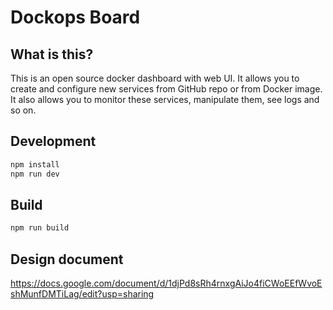 # Dockops Board

## What is this?

This is an open source docker dashboard with web UI.
It allows you to create and configure new services from GitHub repo or from Docker image.
It also allows you to monitor these services, manipulate them, see logs and so on.

## Development

```bash
npm install
npm run dev
```

## Build
```bash
npm run build
```

## Design document
https://docs.google.com/document/d/1djPd8sRh4rnxgAiJo4fiCWoEEfWvoEshMunfDMTiLag/edit?usp=sharing
